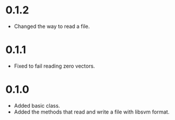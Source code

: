 # 0.1.2
- Changed the way to read a file.

# 0.1.1
- Fixed to fail reading zero vectors.

# 0.1.0
- Added basic class.
- Added the methods that read and write a file with libsvm format.
